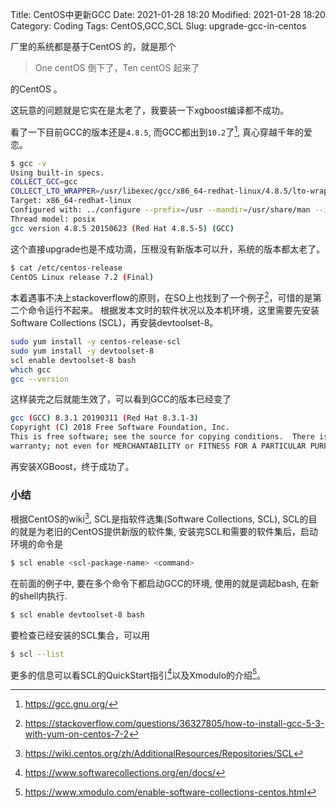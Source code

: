 Title: CentOS中更新GCC
Date: 2021-01-28 18:20
Modified: 2021-01-28 18:20
Category: Coding
Tags: CentOS,GCC,SCL
Slug: upgrade-gcc-in-centos
<!-- Status: draft -->

厂里的系统都是基于CentOS 的，就是那个
> One centOS 倒下了，Ten centOS 起来了

的CentOS 。

这玩意的问题就是它实在是太老了，我要装一下xgboost编译都不成功。

看了一下目前GCC的版本还是`4.8.5`, 而GCC都出到`10.2`了[^1], 真心穿越千年的爱恋。

```bash
$ gcc -v
Using built-in specs.
COLLECT_GCC=gcc
COLLECT_LTO_WRAPPER=/usr/libexec/gcc/x86_64-redhat-linux/4.8.5/lto-wrapper
Target: x86_64-redhat-linux
Configured with: ../configure --prefix=/usr --mandir=/usr/share/man --infodir=/usr/share/info --with-bugurl=http://bugzilla.redhat.com/bugzilla --enable-bootstrap --enable-shared --enable-threads=posix --enable-checking=release --with-system-zlib --enable-__cxa_atexit --disable-libunwind-exceptions --enable-gnu-unique-object --enable-linker-build-id --with-linker-hash-style=gnu --enable-languages=c,c++,objc,obj-c++,java,fortran,ada,go,lto --enable-plugin --enable-initfini-array --disable-libgcj --with-isl=/root/rpmbuild/BUILD/gcc-4.8.5-20150702/obj-x86_64-redhat-linux/isl-install --with-cloog=/root/rpmbuild/BUILD/gcc-4.8.5-20150702/obj-x86_64-redhat-linux/cloog-install --enable-gnu-indirect-function --with-tune=generic --with-arch_32=x86-64 --build=x86_64-redhat-linux
Thread model: posix
gcc version 4.8.5 20150623 (Red Hat 4.8.5-5) (GCC)
```

这个直接upgrade也是不成功滴，压根没有新版本可以升，系统的版本都太老了。
```bash
$ cat /etc/centos-release
CentOS Linux release 7.2 (Final)
```

本着遇事不决上stackoverflow的原则，在SO上也找到了一个例子[^2]，可惜的是第二个命令运行不起来。
根据发本文时的软件状况以及本机环境，这里需要先安装Software Collections (SCL)，再安装devtoolset-8。
```bash
sudo yum install -y centos-release-scl
sudo yum install -y devtoolset-8
scl enable devtoolset-8 bash
which gcc
gcc --version
```

这样装完之后就能生效了，可以看到GCC的版本已经变了
```bash
gcc (GCC) 8.3.1 20190311 (Red Hat 8.3.1-3)
Copyright (C) 2018 Free Software Foundation, Inc.
This is free software; see the source for copying conditions.  There is NO
warranty; not even for MERCHANTABILITY or FITNESS FOR A PARTICULAR PURPOSE.
```

再安装XGBoost，终于成功了。


### 小结
根据CentOS的wiki[^3], SCL是指软件选集(Software Collections, SCL), SCL的目的就是为老旧的CentOS提供新版的软件集, 
安装完SCL和需要的软件集后，启动环境的命令是
```bash
$ scl enable <scl-package-name> <command>
```
在前面的例子中, 要在多个命令下都启动GCC的环境, 使用的就是调起bash, 在新的shell内执行.
```bash
$ scl enable devtoolset-8 bash
```

 要检查已经安装的SCL集合，可以用
```bash
$ scl --list
```

更多的信息可以看SCL的QuickStart指引[^4]以及Xmodulo的介绍[^5]。


[^1]: https://gcc.gnu.org/
[^2]: https://stackoverflow.com/questions/36327805/how-to-install-gcc-5-3-with-yum-on-centos-7-2
[^3]: https://wiki.centos.org/zh/AdditionalResources/Repositories/SCL
[^4]: https://www.softwarecollections.org/en/docs/
[^5]: https://www.xmodulo.com/enable-software-collections-centos.html